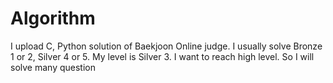 # Algorithm
I upload C, Python solution of Baekjoon Online judge. 
I usually solve Bronze 1 or 2, Silver 4 or 5.
My level is Silver 3. 
I want to reach high level. So I will solve many question
